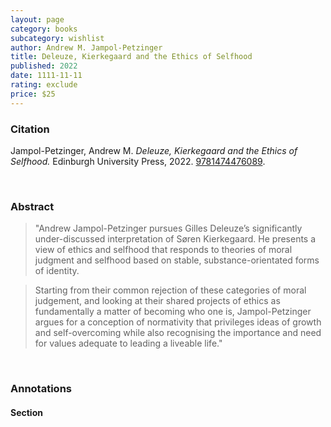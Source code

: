 ```yaml
---
layout: page
category: books
subcategory: wishlist
author: Andrew M. Jampol-Petzinger
title: Deleuze, Kierkegaard and the Ethics of Selfhood
published: 2022
date: 1111-11-11
rating: exclude
price: $25
---
```


### Citation

Jampol-Petzinger, Andrew M. *Deleuze, Kierkegaard and the Ethics of Selfhood.* Edinburgh University Press, 2022. [9781474476089](https://edinburghuniversitypress.com/book-deleuze-kierkegaard-and-the-ethics-of-selfhood.html).

<br>

### Abstract

> "Andrew Jampol-Petzinger pursues Gilles Deleuze’s significantly under-discussed interpretation of Søren Kierkegaard. He presents a view of ethics and selfhood that responds to theories of moral judgment and selfhood based on stable, substance-orientated forms of identity.

> Starting from their common rejection of these categories of moral judgement, and looking at their shared projects of ethics as fundamentally a matter of becoming who one is, Jampol-Petzinger argues for a conception of normativity that privileges ideas of growth and self-overcoming while also recognising the importance and need for values adequate to leading a liveable life."

<br>

### Annotations

#### Section

<br>
